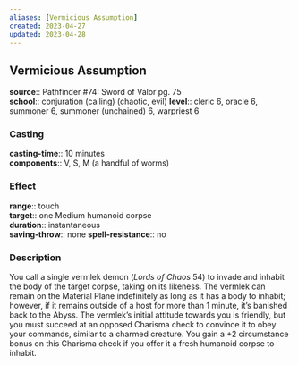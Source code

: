 ```yaml
---
aliases: [Vermicious Assumption]
created: 2023-04-27
updated: 2023-04-28
---
```


## Vermicious Assumption

**source**:: Pathfinder \#74: Sword of Valor pg. 75  
**school**:: conjuration (calling) (chaotic, evil)
**level**:: cleric 6, oracle 6, summoner 6, summoner (unchained) 6, warpriest 6

### Casting

**casting-time**:: 10 minutes  
**components**:: V, S, M (a handful of worms)

### Effect

**range**:: touch  
**target**:: one Medium humanoid corpse  
**duration**:: instantaneous  
**saving-throw**:: none
**spell-resistance**:: no

### Description

You call a single vermlek demon (*Lords of Chaos* 54) to invade and inhabit the body of the target corpse, taking on its likeness. The vermlek can remain on the Material Plane indefinitely as long as it has a body to inhabit; however, if it remains outside of a host for more than 1 minute, it’s banished back to the Abyss. The vermlek’s initial attitude towards you is friendly, but you must succeed at an opposed Charisma check to convince it to obey your commands, similar to a charmed creature. You gain a +2 circumstance bonus on this Charisma check if you offer it a fresh humanoid corpse to inhabit.
